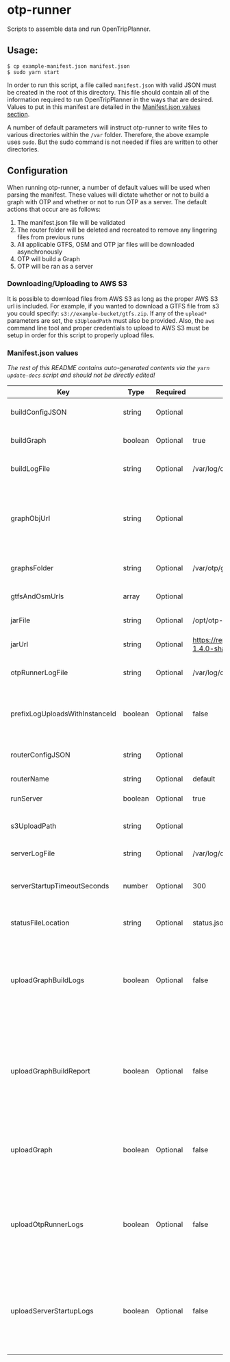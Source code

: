 # otp-runner

Scripts to assemble data and run OpenTripPlanner.

## Usage:

```shell
$ cp example-manifest.json manifest.json
$ sudo yarn start
```

In order to run this script, a file called `manifest.json` with valid JSON must be created in the root of this directory. This file should contain all of the information required to run OpenTripPlanner in the ways that are desired. Values to put in this manifest are detailed in the [Manifest.json values section](https://github.com/ibi-group/otp-runner#manifestjson-values).

A number of default parameters will instruct otp-runner to write files to various directories within the `/var` folder. Therefore, the above example uses `sudo`. But the sudo command is not needed if files are written to other directories.

## Configuration

When running otp-runner, a number of default values will be used when parsing the manifest. These values will dictate whether or not to build a graph with OTP and whether or not to run OTP as a server. The default actions that occur are as follows:

1. The manifest.json file will be validated
1. The router folder will be deleted and recreated to remove any lingering files from previous runs
1. All applicable GTFS, OSM and OTP jar files will be downloaded asynchronously
1. OTP will build a Graph
1. OTP will be ran as a server

### Downloading/Uploading to AWS S3

It is possible to download files from AWS S3 as long as the proper AWS S3 url is included. For example, if you wanted to download a GTFS file from s3 you could specify: `s3://example-bucket/gtfs.zip`. If any of the `upload*` parameters are set, the `s3UploadPath` must also be provided. Also, the `aws` command line tool and proper credentials to upload to AWS S3 must be setup in order for this script to properly upload files.

### Manifest.json values

*The rest of this README contains auto-generated contents via the `yarn update-docs` script and should not be directly edited!*

| Key | Type | Required | Default | Description |
| - | - | - | - | - |
| buildConfigJSON | string | Optional | | The raw contents to write to the build-config.json file. |
| buildGraph | boolean | Optional | true | If true, run OpenTripPlanner in build mode |
| buildLogFile | string | Optional | /var/log/otp-build.log | The path where the build logs should be written to. |
| graphObjUrl | string | Optional | | A url where the Graph.obj should be downloaded from for server-only runs. If `uploadGraph` is set to true, this value must be an s3 url that can be uploaded to. |
| graphsFolder | string | Optional | /var/otp/graphs | The folder where the graphs should be stored. |
| gtfsAndOsmUrls | array | Optional | | An array of GTFS and OSM urls that should be downloaded. |
| jarFile | string | Optional | /opt/otp-1.4.0-shaded.jar | The full path to the OTP jar file. |
| jarUrl | string | Optional | https://repo1.maven.org/maven2/org/opentripplanner/otp/1.4.0/otp-1.4.0-shaded.jar | A url where the OTP jar can be downloaded from. |
| otpRunnerLogFile | string | Optional | /var/log/otp-runner.log | The path where the otp-runner logs should be written to. |
| prefixLogUploadsWithInstanceId | boolean | Optional | false | If true, will obtain the ec2 instance ID and prefix the otp-runner and otp-server log files with this instance ID when uploading to s3. |
| routerConfigJSON | string | Optional | | The raw contents to write to the router-config.json file. |
| routerName | string | Optional | default | The name of the OTP router. |
| runServer | boolean | Optional | true | If true, run OTP as a server. |
| s3UploadPath | string | Optional | | The base path of an s3 bucket where files will be uploaded to. Ex: `s3://path/to/folder` |
| serverLogFile | string | Optional | /var/log/otp-server.log | The file location to write server logs to. |
| serverStartupTimeoutSeconds | number | Optional | 300 | The amount of time to wait for a successful server startup (server initialization and graph read) before failing. |
| statusFileLocation | string | Optional | status.json | The file location to write status updates about this script to. |
| uploadGraphBuildLogs | boolean | Optional | false | If true, the logs from a graph build will be uploaded to the provided s3 bucket to the path `${s3UploadPath}/otp-build.log`. Note: if this is set to true, `s3UploadPath` must be defined. |
| uploadGraphBuildReport | boolean | Optional | false | If true, the OTP-generated graph build report will be zipped up and uploaded to the provided s3 bucket to the path `${s3UploadPath}/graph-build-report.zip`. Note: if this is set to true, `s3UploadPath` must be defined. |
| uploadGraph | boolean | Optional | false | If true, the Graph.obj file will be uploaded after graph build. Note: if this is set to true, `graphObjUrl` must be defined and be a valid AWS s3 path. |
| uploadOtpRunnerLogs | boolean | Optional | false | If true, the logs from the otp-runner script will be uploaded to the provided s3 bucket to the path `${s3UploadPath}/otp-runner.log`. Note: if this is set to true, `s3UploadPath` must be defined. |
| uploadServerStartupLogs | boolean | Optional | false | If true, the logs from the server startup will be uploaded to the provided s3 bucket to the path `${s3UploadPath}/otp-server.log`. Note: if this is set to true, `s3UploadPath` must be defined. |